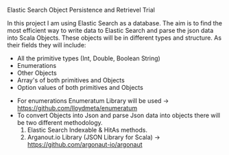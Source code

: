 Elastic Search Object Persistence and Retrievel Trial

In this project I am using Elastic Search as a database. The aim is to find the most efficient way to write data to Elastic Search and parse the json data into Scala Objects. 
These objects will be in different types and structure. 
As their fields they will include:
 - All the primitive types (Int, Double, Boolean String)
 - Enumerations
 - Other Objects
 - Array's of both primitives and Objects
 - Option values of both primitives and Objects

* For enumerations Enumeratum Library will be used -> https://github.com/lloydmeta/enumeratum
* To convert Objects into Json and parse Json data into objects there will be two different methodology.
  1) Elastic Search Indexable & HitAs methods.
  2) Arganout.io Library (JSON Library for Scala) -> https://github.com/argonaut-io/argonaut
